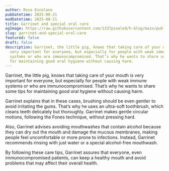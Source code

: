 ```yaml
---
author: Rosa Escolano
pubDatetime: 2025-08-21
modDatetime: 2025-08-21
title: Garrinet and special oral care
ogImage: https://raw.githubusercontent.com/1337pixeled/h-blog/main/public/assets/garrinet6.webp
slug: garrinet-and-special-oral-care
featured: false
draft: false
description: Garrinet, the little pig, knows that taking care of your mouth is
  very important for everyone, but especially for people with weak immune
  systems or who are immunocompromised. That’s why he wants to share some tips
  for maintaining good oral hygiene without causing harm.
---
```

Garrinet, the little pig, knows that taking care of your mouth is very important for everyone, but especially for people with weak immune systems or who are immunocompromised. That’s why he wants to share some tips for maintaining good oral hygiene without causing harm.

Garrinet explains that in these cases, brushing should be even gentler to avoid irritating the gums. That’s why he uses an ultra-soft toothbrush, which cleans teeth delicately but thoroughly. Garrinet makes gentle circular motions, following the Fones technique, without pressing hard.

Also, Garrinet advises avoiding mouthwashes that contain alcohol because they can dry out the mouth and damage the mucous membranes, making people feel uncomfortable or more prone to infections. Instead, Garrinet recommends rinsing with just water or a special alcohol-free mouthwash.

By following these care tips, Garrinet assures that everyone, even immunocompromised patients, can keep a healthy mouth and avoid problems that may affect their overall health.